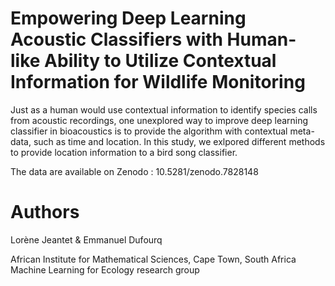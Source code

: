 # Empowering Deep Learning Acoustic Classifiers with Human-like Ability to Utilize Contextual Information for Wildlife Monitoring

Just as a human would use contextual information to identify species calls from acoustic recordings, one unexplored way to improve deep learning classifier in bioacoustics is to provide the algorithm with contextual meta-data, such as time and location. In this study, we exlpored different methods to provide location information to a bird song classifier.

The data are available on Zenodo :  10.5281/zenodo.7828148 

# Authors 
Lorène Jeantet & Emmanuel Dufourq

African Institute for Mathematical Sciences, Cape Town, South Africa
Machine Learning for Ecology research group

#
